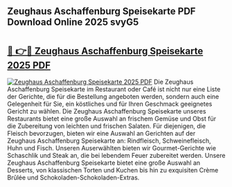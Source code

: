 ## Zeughaus Aschaffenburg Speisekarte PDF Download Online 2025 svyG5

# <h2><a href="http://gc6d19.nevu.top/?p=Zeughaus+Aschaffenburg+Speisekarte">🔗 👉🔴 Zeughaus Aschaffenburg Speisekarte 2025 PDF</a></h2>

[![Zeughaus Aschaffenburg Speisekarte 2025 PDF](https://i.imgur.com/dBaPXMq.png)](http://gc6d19.nevu.top/?p=Zeughaus+Aschaffenburg+Speisekarte)
Die Zeughaus Aschaffenburg Speisekarte im Restaurant oder Café ist nicht nur eine Liste der Gerichte, die für die Bestellung angeboten werden, sondern auch eine Gelegenheit für Sie, ein köstliches und für Ihren Geschmack geeignetes Gericht zu wählen. Die Zeughaus Aschaffenburg Speisekarte unseres Restaurants bietet eine große Auswahl an frischem Gemüse und Obst für die Zubereitung von leichten und frischen Salaten. Für diejenigen, die Fleisch bevorzugen, bieten wir eine Auswahl an Gerichten auf der Zeughaus Aschaffenburg Speisekarte an: Rindfleisch, Schweinefleisch, Huhn und Fisch. Unseren Auserwählten bieten wir Gourmet-Gerichte wie Schaschlik und Steak an, die bei lebendem Feuer zubereitet werden. Unsere Zeughaus Aschaffenburg Speisekarte bietet eine große Auswahl an Desserts, von klassischen Torten und Kuchen bis hin zu exquisiten Crème Brûlée und Schokoladen-Schokoladen-Extras.
